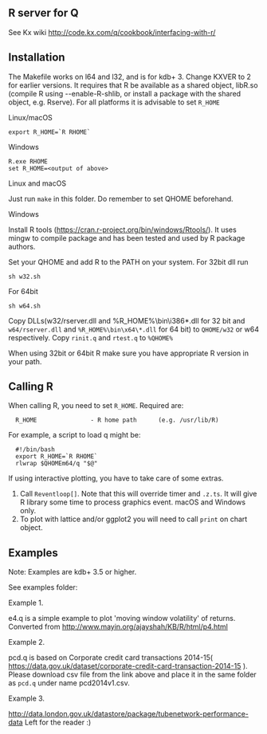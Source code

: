R server for Q
--------------

See Kx wiki http://code.kx.com/q/cookbook/interfacing-with-r/

Installation
------------

The Makefile works on l64 and l32, and is for kdb+ 3. Change KXVER to 2 for earlier versions.
It requires that R be available as a shared object, libR.so (compile R using --enable-R-shlib,
or install a package with the shared object, e.g. Rserve). 
For all platforms it is advisable to set `R_HOME`

Linux/macOS
```
export R_HOME=`R RHOME`
```
Windows
```
R.exe RHOME
set R_HOME=<output of above>
```

Linux and macOS

Just run `make` in this folder. Do remember to set QHOME beforehand.

Windows

Install R tools (https://cran.r-project.org/bin/windows/Rtools/). It uses mingw to compile package and has been tested and used by R package authors.

Set your QHOME and add R to the PATH on your system. 
For 32bit dll run 
```
sh w32.sh
```

For 64bit
```
sh w64.sh
```

Copy  DLLs(w32/rserver.dll and %R_HOME%\bin\i386\*.dll for 32 bit and `w64/rserver.dll` and `%R_HOME%\bin\x64\*.dll` for 64 bit) to `QHOME/w32` or w64 respectively.
Copy `rinit.q` and `rtest.q` to `%QHOME%`

When using 32bit or 64bit R make sure you have appropriate R version in your path.

Calling R
---------

When calling R, you need to set `R_HOME`. Required are:
```
  R_HOME               - R home path      (e.g. /usr/lib/R)
```
For example, a script to load q might be:

```
  #!/bin/bash
  export R_HOME=`R RHOME`
  rlwrap $QHOMEm64/q "$@"
```

If using interactive plotting, you have to take care of some extras.
1. Call `Reventloop[]`. Note that this will override timer and `.z.ts`. It will give R library some time to process graphics event. macOS and Windows only.
2. To plot with lattice and/or ggplot2 you will need to call `print` on chart object. 

Examples
--------
Note: Examples are kdb+ 3.5 or higher.

See examples folder:

Example 1.

e4.q  is a simple example to plot 'moving window volatility' of returns. Converted from http://www.mayin.org/ajayshah/KB/R/html/p4.html

Example 2. 

pcd.q is based on Corporate credit card transactions 2014-15( https://data.gov.uk/dataset/corporate-credit-card-transaction-2014-15 ).
Please download csv file from the link above and place it in the same folder as `pcd.q` under name pcd2014v1.csv.

Example 3.

http://data.london.gov.uk/datastore/package/tubenetwork-performance-data
Left for the reader :)
